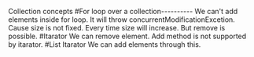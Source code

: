 Collection concepts
#For loop over a collection----------
We can't add elements inside for loop. It will throw concurrentModificationExcetion. Cause size is not fixed. Every time size will increase. But remove is possible.
#Itarator
We can remove element. Add method is not supported by itarator.
#List Itarator
We can add elements through this.
